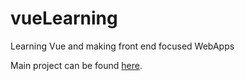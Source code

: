 # vueLearning
Learning Vue and making front end focused WebApps

Main project can be found [here](weatherApp).
